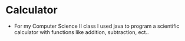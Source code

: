 # Calculator

- For my Computer Science II class I used java to program a scientific calculator with functions like addition, subtraction, ect..
